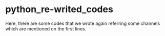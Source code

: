 # python_re-writed_codes

Here, there are some codes that we wrote again referring some channels which are mentioned on the first lines.
